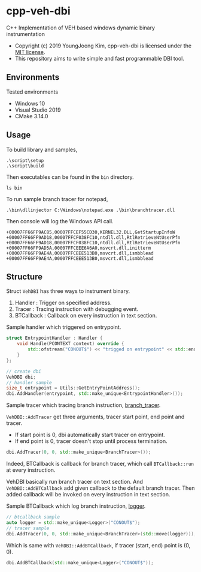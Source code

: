 # cpp-veh-dbi
C++ Implementation of VEH based windows dynamic binary instrumentation

- Copyright (c) 2019 YoungJoong Kim, cpp-veh-dbi is licensed under the [MIT license](./LICENSE).
- This repository aims to write simple and fast programmable DBI tool.

## Environments
Tested environments
- Windows 10
- Visual Studio 2019
- CMake 3.14.0

## Usage
To build library and samples,
```
.\script\setup
.\script\build
```
Then executables can be found in the `bin` directory.
```
ls bin
```
To run sample branch tracer for notepad,
```
.\bin\dllinjector C:\Windows\notepad.exe .\bin\branchtracer.dll
```
Then console will log the Windows API call.
```
+00007FF66FF9AC85,00007FFCEF55CD30,KERNEL32.DLL,GetStartupInfoW
+00007FF66FF9AD18,00007FFCF038FC10,ntdll.dll,RtlRetrieveNtUserPfn
+00007FF66FF9AD18,00007FFCF038FC10,ntdll.dll,RtlRetrieveNtUserPfn
+00007FF66FF9AD5A,00007FFCEEE6A6A0,msvcrt.dll,initterm
+00007FF66FF9AE4A,00007FFCEEE513B0,msvcrt.dll,ismbblead
+00007FF66FF9AE4A,00007FFCEEE513B0,msvcrt.dll,ismbblead
```

## Structure
Struct `VehDBI` has three ways to instrument binary.
1. Handler : Trigger on specified address.
2. Tracer : Tracing instruction with debugging event.
3. BTCallback : Callback on every instruction in text section.

Sample handler which triggered on entrypoint.
```c++
struct EntrypointHandler : Handler {
    void Handle(PCONTEXT context) override {
        std::ofstream("CONOUT$") << "trigged on entrypoint" << std::endl;
    }
};

// create dbi
VehDBI dbi;
// handler sample
size_t entrypoint = Utils::GetEntryPointAddress();
dbi.AddHandler(entrypoint, std::make_unique<EntrypointHandler>());
```

Sample tracer which tracing branch instruction, [branch_tracer](./lib/src/branch_tracer.cpp).

`VehDBI::AddTracer` get three arguments, tracer start point, end point and tracer.
- If start point is 0, dbi automatically start tracer on entrypoint.
- If end point is 0, tracer doesn't stop until process termination.
```c++
dbi.AddTracer(0, 0, std::make_unique<BranchTracer>());
```

Indeed, BTCallback is callback for branch tracer, which call `BTCallback::run` at every instruction. 

VehDBI basically run branch tracer on text section. And `VehDBI::AddBTCallback` add given callback to the default branch tracer. Then added callback will be invoked on every instruction in text section.

Sample BTCallback which log branch instruction, [logger](./lib/src/logger.cpp).
```c++
// btcallback sample
auto logger = std::make_unique<Logger>("CONOUT$");
// tracer sample
dbi.AddTracer(0, 0, std::make_unique<BranchTracer>(std::move(logger)));
```

Which is same with `VehDBI::AddBTCallback`, if tracer (start, end) point is (0, 0).
```c++
dbi.AddBTCallback(std::make_unique<Logger>("CONOUT$"));
```